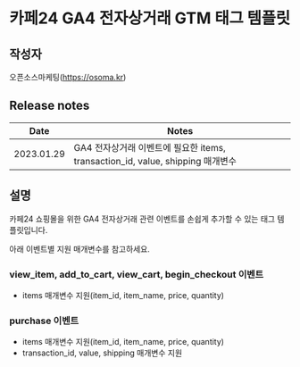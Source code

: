 # 카페24 GA4 전자상거래 GTM 태그 템플릿

## 작성자

오픈소스마케팅(https://osoma.kr)

## Release notes

| Date       | Notes                                                                          |
| ---------- | ------------------------------------------------------------------------------ |
| 2023.01.29 | GA4 전자상거래 이벤트에 필요한 items, transaction_id, value, shipping 매개변수 |

## 설명

카페24 쇼핑몰을 위한 GA4 전자상거래 관련 이벤트를 손쉽게 추가할 수 있는 태그 템플릿입니다.

아래 이벤트별 지원 매개변수를 참고하세요.

### view_item, add_to_cart, view_cart, begin_checkout 이벤트

- items 매개변수 지원(item_id, item_name, price, quantity)

### purchase 이벤트

- items 매개변수 지원(item_id, item_name, price, quantity)
- transaction_id, value, shipping 매개변수 지원
